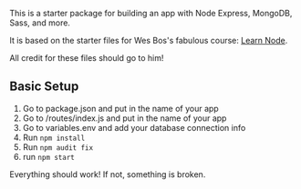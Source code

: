 This is a starter package for building an app with Node Express, MongoDB, Sass, and more. 

It is based on the starter files for Wes Bos's fabulous course: [Learn Node](https://LearnNode.com/friend/ELIASON). 

All credit for these files should go to him!

## Basic Setup

1. Go to package.json and put in the name of your app
2. Go to /routes/index.js and put in the name of your app
3. Go to variables.env and add your database connection info
4. Run `npm install`
5. Run `npm audit fix`
6. run `npm start`

Everything should work! If not, something is broken. 